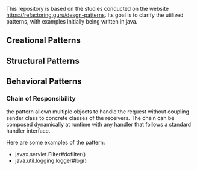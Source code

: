 This repository is based on the studies conducted on the website https://refactoring.guru/desgn-patterns. Its goal is to clarify the utilized patterns, with examples initially being written in java.

## Creational Patterns

## Structural Patterns

## Behavioral Patterns

### Chain of Responsibility
the pattern allown multiple objects to handle the request without coupling sender class to concrete classes of the receivers. The chain can be composed dynamically at runtime with any handler that follows a standard handler interface.

Here are some examples of the pattern:
- javax.servlet.Filter#dofilter()
- java.util.logging.logger#log()


